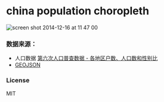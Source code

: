 china population choropleth
=======================

![screen shot 2014-12-16 at 11 47 00](https://cloud.githubusercontent.com/assets/1183541/5456388/2aeb19b4-857e-11e4-889f-58dc97743bc0.png)


### 数据来源：

* 人口数据 [第六次人口普查数据 - 各地区户数、人口数和性别比](http://www.stats.gov.cn/tjsj/pcsj/rkpc/6rp/indexce.htm)
* [GEOJSON](https://github.com/x6doooo/GeoMap/tree/master/json)

### License

MIT